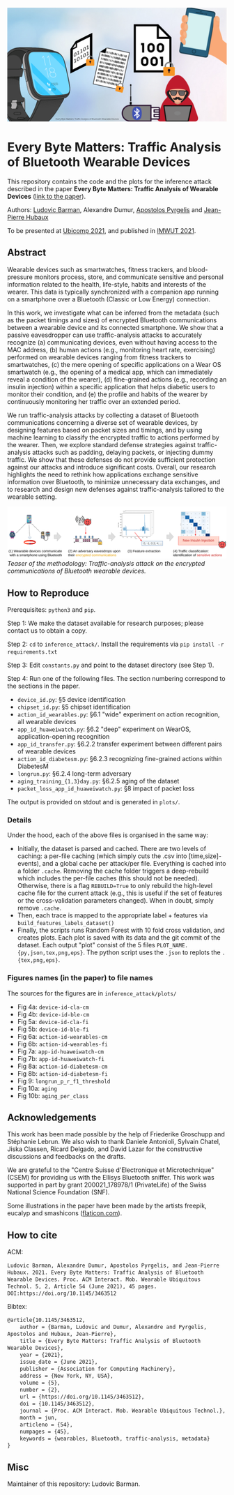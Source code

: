 ![Illustration](highlight.png)
# Every Byte Matters: Traffic Analysis of Bluetooth Wearable Devices

This repository contains the code and the plots for the inference attack described in the paper **Every Byte Matters: Traffic Analysis of Wearable Devices** ([link to the paper](every_byte_matters_traffic_analysis_wearable_devices.pdf)).


Authors: [Ludovic Barman](https://people.epfl.ch/ludovic.barman), Alexandre Dumur, [Apostolos Pyrgelis](https://people.epfl.ch/apostolos.pyrgelis) and [Jean-Pierre Hubaux](https://people.epfl.ch/jean-pierre.hubaux)


To be presented at [Ubicomp 2021](https://www.ubicomp.org/ubicomp2021/), and published in [IMWUT 2021](https://dl.acm.org/doi/10.1145/3463512).

## Abstract

Wearable devices such as smartwatches, fitness trackers, and blood-pressure monitors process, store, and communicate sensitive and personal information related to the health, life-style, habits and interests of the wearer. This data is typically synchronized with a companion app running on a smartphone over a Bluetooth (Classic or Low Energy) connection. 

In this work, we investigate what can be inferred from the metadata (such as the packet timings and sizes) of encrypted Bluetooth communications between a wearable device and its connected smartphone. We show that a passive eavesdropper can use traffic-analysis attacks to accurately recognize (a) communicating devices, even without having access to the MAC address, (b) human actions (e.g., monitoring heart rate, exercising) performed on wearable devices ranging from fitness trackers to smartwatches, (c) the mere opening of specific applications on a Wear OS smartwatch (e.g., the opening of a medical app, which can immediately reveal a condition of the wearer), (d) fine-grained actions (e.g., recording an insulin injection) within a specific application that helps diabetic users to monitor their condition, and (e) the profile and habits of the wearer by continuously monitoring her traffic over an extended period.

We run traffic-analysis attacks by collecting a dataset of Bluetooth communications concerning a diverse set of wearable devices, by designing features based on packet sizes and timings, and by using machine learning to classify the encrypted traffic to actions performed by the wearer. Then, we explore standard defense strategies against traffic-analysis attacks such as padding, delaying packets, or injecting dummy traffic. We show that these defenses do not provide sufficient protection against our attacks and introduce significant costs. Overall, our research highlights the need to rethink how applications exchange sensitive information over Bluetooth, to minimize unnecessary data exchanges, and to research and design new defenses against traffic-analysis tailored to the wearable setting.  


![Teaser of methodology](methodology.png)
_Teaser of the methodology: Traffic-analysis attack on the encrypted communications of Bluetooth wearable devices._

## How to Reproduce

Prerequisites: `python3` and `pip`. 

Step 1: We make the dataset available for research purposes; please contact us to obtain a copy. 

Step 2: `cd` to `inference_attack/`. Install the requirements via `pip install -r requirements.txt`

Step 3: Edit `constants.py` and point to the dataset directory (see Step 1). 

Step 4: Run one of the following files. The section numbering correspond to the sections in the paper.

- `device_id.py`: §5 device identification
- `chipset_id.py`: §5 chipset identification
- `action_id_wearables.py`: §6.1 "wide" experiment on action recognition, all wearable devices
- `app_id_huaweiwatch.py`: §6.2 "deep" experiment on WearOS, application-opening recognition
- `app_id_transfer.py`: §6.2.2 transfer experiment between different pairs of wearable devices
- `action_id_diabetesm.py`: §6.2.3 recognizing fine-grained actions within DiabetesM
- `longrun.py`: §6.2.4 long-term adversary
- `aging_training_{1,3}day.py`: §6.2.5 aging of the dataset
- `packet_loss_app_id_huaweiwatch.py`: §8 impact of packet loss

The output is provided on stdout and is generated in `plots/`.

### Details

Under the hood, each of the above files is organised in the same way:

- Initially, the dataset is parsed and cached. There are two levels of caching: a per-file caching (which simply cuts the .csv into [time,size]-events), and a global cache per attack/per file. Everything is cached into a folder `.cache`. Removing the cache folder triggers a deep-rebuild which includes the per-file caches (this should not be needed). Otherwise, there is a flag `REBUILD=True` to only rebuild the high-level cache file for the current attack (e.g., this is useful if the set of features or the cross-validation parameters changed). When in doubt, simply remove `.cache`.
- Then, each trace is mapped to the appropriate label + features via `build_features_labels_dataset()` 
- Finally, the scripts runs Random Forest with 10 fold cross validation, and creates plots. Each plot is saved with its data and the git commit of the dataset. Each output "plot" consist of the 5 files `PLOT_NAME.{py,json,tex,png,eps}`. The python script uses the `.json` to replots the `.{tex,png,eps}`.

### Figures names (in the paper) to file names

The sources for the figures are in `inference_attack/plots/`

- Fig 4a: `device-id-cla-cm`
- Fig 4b: `device-id-ble-cm`
- Fig 5a: `device-id-cla-fi`
- Fig 5b: `device-id-ble-fi`
- Fig 6a: `action-id-wearables-cm`
- Fig 6b: `action-id-wearables-fi`
- Fig 7a: `app-id-huaweiwatch-cm`
- Fig 7b: `app-id-huaweiwatch-fi`
- Fig 8a: `action-id-diabetesm-cm`
- Fig 8b: `action-id-diabetesm-fi`
- Fig 9: `longrun_p_r_f1_threshold`
- Fig 10a: `aging`
- Fig 10b: `aging_per_class`


## Acknowledgements

This work has been made possible by the help of Friederike Groschupp and Stéphanie Lebrun.
We also wish to thank Daniele Antonioli, Sylvain Chatel, Jiska Classen, Ricard Delgado, and David Lazar for the constructive discussions and feedbacks on the drafts.

We are grateful to the "Centre Suisse d'Electronique et Microtechnique" (CSEM) for providing us with the Ellisys Bluetooth sniffer.
This work was supported in part by grant 200021\_178978/1 (PrivateLife) of the Swiss National Science Foundation (SNF).

Some illustrations in the paper have been made by the artists freepik, eucalyp and smashicons ([flaticon.com](https://flaticon.com)).

## How to cite

ACM:
```
Ludovic Barman, Alexandre Dumur, Apostolos Pyrgelis, and Jean-Pierre Hubaux. 2021. Every Byte Matters: Traffic Analysis of Bluetooth Wearable Devices. Proc. ACM Interact. Mob. Wearable Ubiquitous Technol. 5, 2, Article 54 (June 2021), 45 pages. DOI:https://doi.org/10.1145/3463512
```

Bibtex:
```
@article{10.1145/3463512,
	author = {Barman, Ludovic and Dumur, Alexandre and Pyrgelis, Apostolos and Hubaux, Jean-Pierre},
	title = {Every Byte Matters: Traffic Analysis of Bluetooth Wearable Devices},
	year = {2021},
	issue_date = {June 2021},
	publisher = {Association for Computing Machinery},
	address = {New York, NY, USA},
	volume = {5},
	number = {2},
	url = {https://doi.org/10.1145/3463512},
	doi = {10.1145/3463512},
	journal = {Proc. ACM Interact. Mob. Wearable Ubiquitous Technol.},
	month = jun,
	articleno = {54},
	numpages = {45},
	keywords = {wearables, Bluetooth, traffic-analysis, metadata}
}
```

## Misc

Maintainer of this repository: Ludovic Barman.